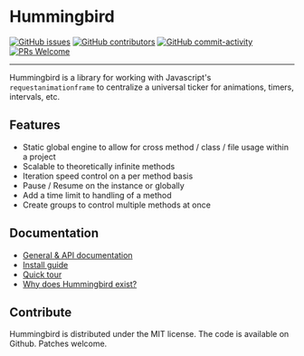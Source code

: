 # Hummingbird

[![GitHub issues](https://img.shields.io/github/issues/kennyarehart/hummingbird.svg?style=flat-square)](https://github.com/kennyarehart/hummingbird)
[![GitHub contributors](https://img.shields.io/github/contributors/kennyarehart/hummingbird.svg?style=flat-square)](https://github.com/kennyarehart/hummingbird/graphs/contributors/)
[![GitHub commit-activity](https://img.shields.io/github/commit-activity/y/kennyarehart/hummingbird.svg?style=flat-square)](https://github.com/kennyarehart/hummingbird/commits/master)
[![PRs Welcome](https://img.shields.io/badge/PRs-welcome-brightgreen.svg?style=flat-square)](http://makeapullrequest.com)

---

Hummingbird is a library for working with Javascript's <code>requestanimationframe</code> to centralize a universal ticker for animations, timers, intervals, etc.

## Features

-   Static global engine to allow for cross method / class / file usage within a project
-   Scalable to theoretically infinite methods
-   Iteration speed control on a per method basis
-   Pause / Resume on the instance or globally
-   Add a time limit to handling of a method
-   Create groups to control multiple methods at once

## Documentation

-   [General & API documentation](https://kennyarehart.github.io/hummingbird/)
-   [Install guide](https://kennyarehart.github.io/hummingbird/tutorial-install.html)
-   [Quick tour](https://kennyarehart.github.io/hummingbird/tutorial-tour.html)
-   [Why does Hummingbird exist?](https://kennyarehart.github.io/hummingbird/tutorial-why-exist.html)

## Contribute

Hummingbird is distributed under the MIT license. The code is available on Github. Patches welcome.
